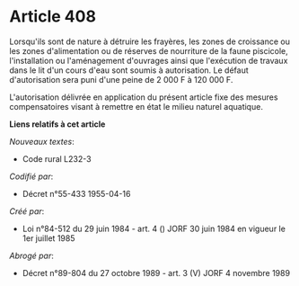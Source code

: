 # Article 408

Lorsqu'ils sont de nature à détruire les frayères, les zones de croissance ou les zones d'alimentation ou de réserves de
nourriture de la faune piscicole, l'installation ou l'aménagement d'ouvrages ainsi que l'exécution de travaux dans le lit
d'un cours d'eau sont soumis à autorisation. Le défaut d'autorisation sera puni d'une peine de 2 000 F à 120 000 F.

L'autorisation délivrée en application du présent article fixe des mesures compensatoires visant à remettre en état le milieu
naturel aquatique.

**Liens relatifs à cet article**

_Nouveaux textes_:

  - Code rural L232-3

_Codifié par_:

  - Décret n°55-433 1955-04-16

_Créé par_:

  - Loi n°84-512 du 29 juin 1984 - art. 4 () JORF 30 juin 1984 en vigueur le 1er juillet 1985

_Abrogé par_:

  - Décret n°89-804 du 27 octobre 1989 - art. 3 (V) JORF 4 novembre 1989
